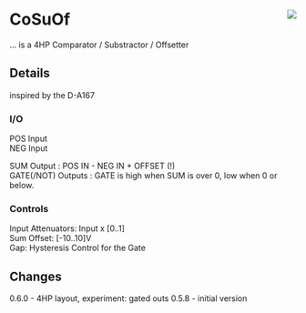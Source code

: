 # CoSuOf <img align="right" src="images/cosuof_100.png">
... is a 4HP Comparator / Substractor / Offsetter

## Details
inspired by the D-A167

### I/O
POS Input  
NEG Input  
  
SUM Output : POS IN - NEG IN + OFFSET (!)  
GATE(/NOT) Outputs : GATE is high when SUM is over 0, low when 0 or below.  

### Controls

Input Attenuators: Input x [0..1]  
Sum Offset: [-10..10]V  
Gap: Hysteresis Control for the Gate 

## Changes
0.6.0 - 4HP layout, experiment: gated outs
0.5.8 - initial version  
